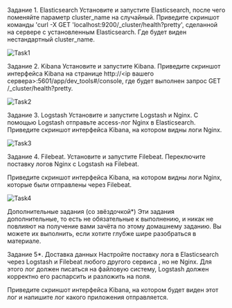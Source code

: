 Задание 1. Elasticsearch
Установите и запустите Elasticsearch, после чего поменяйте параметр cluster_name на случайный.
Приведите скриншот команды 'curl -X GET 'localhost:9200/_cluster/health?pretty', сделанной на сервере с установленным Elasticsearch. Где будет виден нестандартный cluster_name.

![Task1](https://github.com/DmitriyKly/HW_DevOps_Netology/blob/main/ELK/Screen/Task1.jpg)

Задание 2. Kibana
Установите и запустите Kibana.
Приведите скриншот интерфейса Kibana на странице http://<ip вашего сервера>:5601/app/dev_tools#/console, где будет выполнен запрос GET /_cluster/health?pretty.

![Task2](https://github.com/DmitriyKly/HW_DevOps_Netology/blob/main/ELK/Screen/Task2.jpg)

Задание 3. Logstash
Установите и запустите Logstash и Nginx. С помощью Logstash отправьте access-лог Nginx в Elasticsearch.
Приведите скриншот интерфейса Kibana, на котором видны логи Nginx.

![Task3](https://github.com/DmitriyKly/HW_DevOps_Netology/blob/main/ELK/Screen/Task3.png)

Задание 4. Filebeat.
Установите и запустите Filebeat. Переключите поставку логов Nginx с Logstash на Filebeat.


Приведите скриншот интерфейса Kibana, на котором видны логи Nginx, которые были отправлены через Filebeat.

![Task4](https://github.com/DmitriyKly/HW_DevOps_Netology/blob/main/ELK/Screen/Task4_1.png)

Дополнительные задания (со звёздочкой*)
Эти задания дополнительные, то есть не обязательные к выполнению, и никак не повлияют на получение вами зачёта по этому домашнему заданию. Вы можете их выполнить, если хотите глубже шире разобраться в материале.

Задание 5*. Доставка данных
Настройте поставку лога в Elasticsearch через Logstash и Filebeat любого другого сервиса , но не Nginx. Для этого лог должен писаться на файловую систему, Logstash должен корректно его распарсить и разложить на поля.

Приведите скриншот интерфейса Kibana, на котором будет виден этот лог и напишите лог какого приложения отправляется.